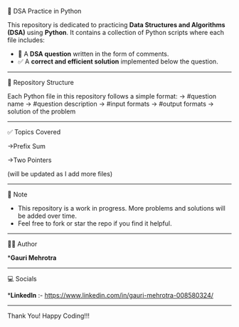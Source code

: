 🐍 DSA Practice in Python

This repository is dedicated to practicing **Data Structures and Algorithms (DSA)** using **Python**. It contains a collection of Python scripts where each file includes:

- 📌 A **DSA question** written in the form of comments.
- ✅ A **correct and efficient solution** implemented below the question.

---

📂 Repository Structure

Each Python file in this repository follows a simple format:
-> #question name 
-> #question description 
-> #input formats
-> #output formats
-> solution of the problem

---

✅ Topics Covered

->Prefix Sum 

->Two Pointers

(will be updated as I add more files)

---

📌 Note

* This repository is a work in progress. More problems and solutions will be added over time.
* Feel free to fork or star the repo if you find it helpful.

---

👩‍💻 Author

***Gauri Mehrotra**

---

💻 Socials
 
***LinkedIn** :- https://www.linkedin.com/in/gauri-mehrotra-008580324/

---

Thank You! Happy Coding!!!